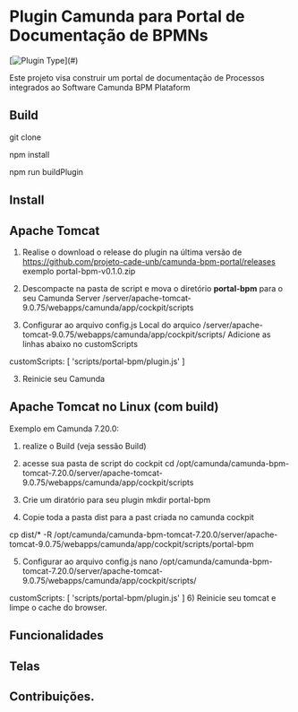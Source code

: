 # Plugin Camunda para Portal de Documentação de BPMNs

 [![Plugin Type](https://img.shields.io/badge/Plugin_Type-BPMN_(Camunda_Platform_7)-orange.svg)](#)

Este projeto visa construir um portal de documentação de Processos integrados ao Software Camunda BPM Plataform

## Build
git clone 

npm install

npm run buildPlugin

## Install

## Apache Tomcat 
1) Realise o download o release do plugin na última versão de https://github.com/projeto-cade-unb/camunda-bpm-portal/releases
   exemplo portal-bpm-v0.1.0.zip 

2) Descompacte na pasta de script e mova o diretório **portal-bpm** para o seu Camunda Server
   <instal-camunda-path>/server/apache-tomcat-9.0.75/webapps/camunda/app/cockpit/scripts

3) Configurar ao arquivo config.js
Local do arquico <instal-camunda-path>/server/apache-tomcat-9.0.75/webapps/camunda/app/cockpit/scripts/
Adicione as linhas abaixo no customScripts

 customScripts: [
 'scripts/portal-bpm/plugin.js'
]

3) Reinicie seu Camunda


## Apache Tomcat no Linux (com build)
Exemplo em Camunda 7.20.0:

1) realize o Build (veja sessão Build)

2) acesse sua pasta de script do cockpit
 cd /opt/camunda/camunda-bpm-tomcat-7.20.0/server/apache-tomcat-9.0.75/webapps/camunda/app/cockpit/scripts

3) Crie um diratório para seu plugin 
mkdir portal-bpm

4) Copie toda a pasta dist para a past criada no camunda cockpit

cp  dist/* -R /opt/camunda/camunda-bpm-tomcat-7.20.0/server/apache-tomcat-9.0.75/webapps/camunda/app/cockpit/scripts/portal-bpm

5) Configurar ao arquivo config.js
nano /opt/camunda/camunda-bpm-tomcat-7.20.0/server/apache-tomcat-9.0.75/webapps/camunda/app/cockpit/scripts/

 customScripts: [
 'scripts/portal-bpm/plugin.js'
]
6) Reinicie seu tomcat e limpe o cache do browser.

## Funcionalidades


## Telas


## Contribuições.




